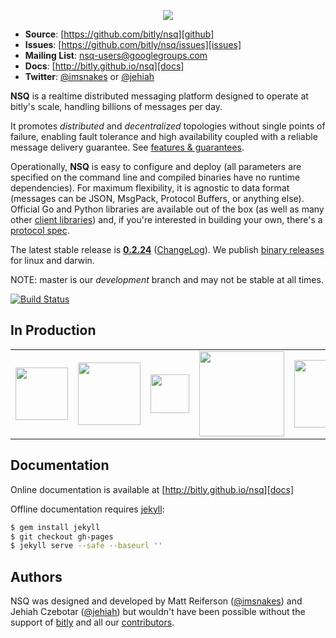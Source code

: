 <p align="center"><img src="http://bitly.github.io/nsq/static/img/nsq.png"/></p>

 * **Source**: [https://github.com/bitly/nsq][github]
 * **Issues**: [https://github.com/bitly/nsq/issues][issues]
 * **Mailing List**: [nsq-users@googlegroups.com](https://groups.google.com/d/forum/nsq-users)
 * **Docs**: [http://bitly.github.io/nsq][docs]
 * **Twitter**: [@imsnakes][snakes_twitter] or [@jehiah][jehiah_twitter]

**NSQ** is a realtime distributed messaging platform designed to operate at bitly's scale, handling
billions of messages per day.

It promotes *distributed* and *decentralized* topologies without single points of failure,
enabling fault tolerance and high availability coupled with a reliable message delivery
guarantee.  See [features & guarantees][features_guarantees].

Operationally, **NSQ** is easy to configure and deploy (all parameters are specified on the command
line and compiled binaries have no runtime dependencies). For maximum flexibility, it is agnostic to
data format (messages can be JSON, MsgPack, Protocol Buffers, or anything else). Official Go and
Python libraries are available out of the box (as well as many other [client
libraries][client_libraries]) and, if you're interested in building your own, there's a [protocol
spec][protocol].

The latest stable release is **[0.2.24][latest_tag]** ([ChangeLog][changelog]). We publish [binary
releases][installing] for linux and darwin.

NOTE: master is our *development* branch and may not be stable at all times.

[![Build Status](https://secure.travis-ci.org/bitly/nsq.png?branch=master)](http://travis-ci.org/bitly/nsq)

## In Production

<center><table><tr>
<td><a href="http://bitly.com"><img src="http://bitly.github.io/nsq/static/img/bitly_logo.png" width="84"/></a></td>
<td><a href="http://life360.com"><img src="http://bitly.github.io/nsq/static/img/life360_logo.png" width="100"/></a></td>
<td><a href="http://hailocab.com"><img src="http://bitly.github.io/nsq/static/img/hailo_logo.png" width="62"/></a></td>
<td><a href="http://simplereach.com"><img src="http://bitly.github.io/nsq/static/img/simplereach_logo.png" width="136"/></a></td>

<td><a href="http://moz.com"><img src="http://bitly.github.io/nsq/static/img/moz_logo.png" width="108"/></a></td>
<td><a href="http://path.com"><img src="http://bitly.github.io/nsq/static/img/path_logo.png" width="84"/></a></td>
<td><a href="http://trendrr.com"><img src="http://bitly.github.io/nsq/static/img/trendrr_logo.png" width="97"/></a></td>
<td><a href="http://energyhub.com"><img src="http://bitly.github.io/nsq/static/img/energyhub_logo.png" width="99"/></a></td>
</tr></table></center>

## Documentation

Online documentation is available at [http://bitly.github.io/nsq][docs]

Offline documentation requires [jekyll][jekyll]:

```bash
$ gem install jekyll
$ git checkout gh-pages
$ jekyll serve --safe --baseurl ''
```

## Authors

NSQ was designed and developed by Matt Reiferson ([@imsnakes][snakes_twitter]) and Jehiah Czebotar
([@jehiah][jehiah_twitter]) but wouldn't have been possible without the support of
[bitly][bitly] and all our [contributors][contributors].

[docs]: http://bitly.github.io/nsq
[github]: https://github.com/bitly/nsq
[issues]: https://github.com/bitly/nsq/issues
[changelog]: ChangeLog.md
[protocol]: http://bitly.github.io/nsq/clients/tcp_protocol_spec.html
[installing]: http://bitly.github.io/nsq/deployment/installing.html
[snakes_twitter]: https://twitter.com/imsnakes
[jehiah_twitter]: https://twitter.com/jehiah
[bitly]: https://bitly.com
[features_guarantees]: http://bitly.github.io/nsq/overview/features_and_guarantees.html
[latest_tag]: https://github.com/bitly/nsq/tree/v0.2.24
[contributors]: https://github.com/bitly/nsq/graphs/contributors
[client_libraries]: http://bitly.github.io/nsq/clients/client_libraries.html
[jekyll]: http://jekyllrb.com/
